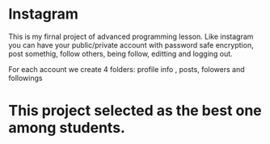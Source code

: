 # Instagram
This is my firnal project of advanced programming lesson. Like instagram you can have your public/private account with password safe encryption, post somethig, follow others, being follow, editting and logging out.

For each account we create 4 folders: profile info , posts, folowers and followings
# This project selected as the best one among students.
